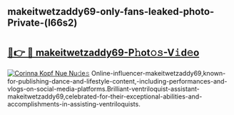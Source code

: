 ## makeitwetzaddy69-only-fans​-leaked-photo​-Private-(l66s2)


# <h2><a href="https://mediaupload.pro?title=makeitwetzaddy69&ref=git">🔗👉 🔴 makeitwetzaddy69-P𝚑ot𝚘𝚜-V𝚒d𝚎o</a></h2>

[![Corinna Kopf Nue Nu𝚍e𝚜](https://i.imgur.com/0qMVB7G.gif)](https://mediaupload.pro?title=makeitwetzaddy69&ref=git)
Online-influencer-makeitwetzaddy69,known-for-publishing-dance-and-lifestyle-content,-including-performances-and-vlogs-on-social-media-platforms.Brilliant-ventriloquist-assistant-makeitwetzaddy69,celebrated-for-their-exceptional-abilities-and-accomplishments-in-assisting-ventriloquists.  